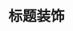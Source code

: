 # 标题装饰

<script setup>
    let data=[{name:'标题装饰',code:'AnDeckTitle3'}]
</script>

<element :data="data"></element>
